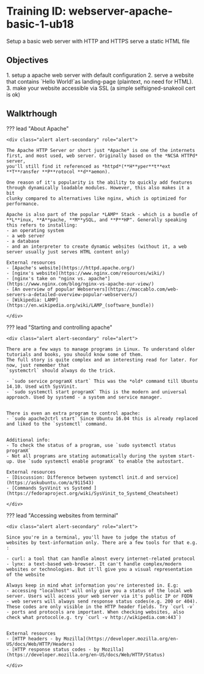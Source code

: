 <div class="jumbotron">
    <h1 class="display-4 text-left">Training ID: webserver-apache-basic-1-ub18</h1>
    <p class="lead text-left">Setup a basic web server with HTTP and HTTPS serve a static HTML file</p>
</div>


<h2 class="display-4">Objectives</h2>
1. setup a apache web server with default configuration
2. serve a website that contains `Hello World!`as landing-page (plaintext, no need for HTML).
3. make your website accessible via SSL (a simple selfsigned-snakeoil cert is ok)


<h2 class="display-4">Walktrhough</h2>

??? lead "About Apache"

    <div class="alert alert-secondary" role="alert">
    
    The Apache HTTP Server or short just *Apache* is one of the internets first, and most used, web server. Originally based on the *NCSA HTTPd* server, 
    you'll still find it referenced as *httpd*(**H**yper**t**ext **T**ransfer **P**rotocol **d**aemon).
    
    One reason of it's popularity is the ability to quickly add features through dynamically loadable modules. However, this also makes it a bit 
    clunky compared to alternatives like nginx, which is optimized for performance. 
    
    Apache is also part of the popular *LAMP* Stack - which is a bundle of **L**inux, **A**pache, **M**ySQL, and **P**HP". Generally speaking this refers to installing:
    - an operating system
    - a web server
    - a database
    - and an interpreter to create dynamic websites (without it, a web server usually just serves HTML content only)
    
    External resources
    - [Apache's website](https://httpd.apache.org/)
    - [nginx's website](https://www.nginx.com/resources/wiki/)
    - [nginx's take on "nginx vs. apache"](https://www.nginx.com/blog/nginx-vs-apache-our-view/)
    - [An overview of popular Webservers](https://maccablo.com/web-servers-a-detailed-overview-popular-webservers/)
    - [Wikipedia: LAMP](https://en.wikipedia.org/wiki/LAMP_(software_bundle))

    </div>
    
??? lead "Starting and controlling apache"

    <div class="alert alert-secondary" role="alert">
        
    There are a few ways to manage programs in Linux. To understand older tutorials and books, you should know some of them.
    The full story is quite complex and an interesting read for later. For now, just remember that 
    `systemctrl` should always do the trick. 
    
    - `sudo service programX start` This was the *old* command till Ubuntu 14.10. Used with SysVinit.
    - `sudo systemctl start programX` This is the modern and universal approach. Used by systemd - a system and service manager.
    
    
    There is even an extra program to control apache:
    - `sudo apache2ctrl start` Since Ubuntu 16.04 this is already replaced and liked to the `systemctl` command.
    
    
    Additional info:
    - To check the status of a program, use `sudo systemctl status programX`
    - Not all programs are stating automatically during the system start-up. Use `sudo systemctl enable programX` to enable the autostart.
    
    External resources
    - [Discussion: Difference between systemctl init.d and service](https://askubuntu.com/a/911543)
    - [Commands SysVinit vs Systemd ](https://fedoraproject.org/wiki/SysVinit_to_Systemd_Cheatsheet)

    </div>

??? lead "Accessing websites from terminal"
    
    <div class="alert alert-secondary" role="alert">
        
    Since you're in a terminal, you'll have to judge the status of websites by text-information only. There are a few tools for that e.g. :
    
    - curl: a tool that can handle almost every internet-related protocol
    - lynx: a text-based web-browser. It can't handle complex/modern websites or technologies. But it'll give you a visual representation of the website
    
    Always keep in mind what information you're interested in. E.g:
    - accessing "localhost" will only give you a status of the local web server. Users will access your web server via it's public IP or FQDN
    - web servers will always send response status codes(e.g. 200 or 404). These codes are only visible in the HTTP header fields. Try `curl -v`
    - ports and protocols are important. When checking websites, also check what protocol(e.g. try `curl -v http://wikipedia.com:443`)
    
    
    External resources
    - [HTTP headers - by Mozilla](https://developer.mozilla.org/en-US/docs/Web/HTTP/Headers)  
    - [HTTP response status codes - by Mozilla](https://developer.mozilla.org/en-US/docs/Web/HTTP/Status)
    
    </div>
